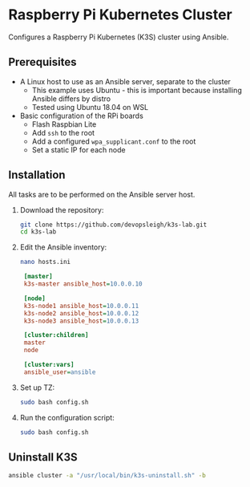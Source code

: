 # Raspberry Pi Kubernetes Cluster

Configures a Raspberry Pi Kubernetes (K3S) cluster using Ansible.

## Prerequisites

- A Linux host to use as an Ansible server, separate to the cluster
  - This example uses Ubuntu - this is important because installing Ansible differs by distro
  - Tested using Ubuntu 18.04 on WSL
- Basic configuration of the RPi boards
  - Flash Raspbian Lite
  - Add `ssh` to the root
  - Add a configured `wpa_supplicant.conf` to the root
  - Set a static IP for each node

## Installation

All tasks are to be performed on the Ansible server host.

1. Download the repository:

   ```sh
   git clone https://github.com/devopsleigh/k3s-lab.git
   cd k3s-lab
   ```

2. Edit the Ansible inventory:

   ```sh
   nano hosts.ini
   ```

   ```ini
    [master]
    k3s-master ansible_host=10.0.0.10

    [node]
    k3s-node1 ansible_host=10.0.0.11
    k3s-node2 ansible_host=10.0.0.12
    k3s-node3 ansible_host=10.0.0.13

    [cluster:children]
    master
    node

    [cluster:vars]
    ansible_user=ansible
   ```

3. Set up TZ:

   ```bash
   sudo bash config.sh
   ```

4. Run the configuration script:

   ```sh
   sudo bash config.sh
   ```

## Uninstall K3S

```sh
ansible cluster -a "/usr/local/bin/k3s-uninstall.sh" -b
```
